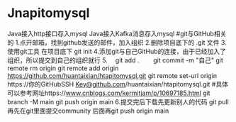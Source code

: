 # Jnapitomysql
Java接入http接口存入mysql
Java接入Kafka消息存入mysql
#git与GitHub相关的
1.点开邮箱，找到github发送的邮件，加入组织
2.删除项目底下的 .git 文件
3.使用git工具 在项目底下 git init
4.添加git与自己GitHub的连接，由于已经加入了组织，所以提交到自己的组织就行
5.　 git add . 
　　git commit -m "自己"
      git remote rm origin
      git remote add origin https://github.com/huantaixian/htapitomysql.git
      git remote set-url origin https://你的GitHubSSH Key@github.com/huantaixian/htapitomysql.git #具体可以参考网址https://www.cnblogs.com/kermitjam/p/10697185.html
      git branch -M main
      git push  origin main
6.提交完后下载先更新别人的代码 git pull 
 再先在git里面提交community 
 后面再git push  origin main